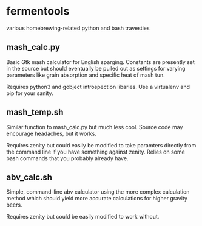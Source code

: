 fermentools
===========

various homebrewing-related python and bash travesties

mash_calc.py
------------
Basic Gtk mash calculator for English sparging. Constants are presently set in the source but should eventually
be pulled out as settings for varying parameters like grain absorption and specific heat of mash tun.

Requires python3 and gobject introspection libaries. Use a virtualenv and pip for your sanity.

mash_temp.sh
------------
Similar function to mash_calc.py but much less cool. Source code may encourage headaches, but it works.

Requires zenity but could easily be modified to take paramters directly from the command line if you have something against zenity.
Relies on some bash commands that you probably already have.

abv_calc.sh
------------
Simple, command-line abv calculator using the more complex calculation method which should yield more accurate calculations for higher gravity beers.

Requires zenity but could be easily modified to work without.
